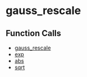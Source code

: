 # gauss_rescale

## Function Calls
- [gauss_rescale](CSD/kCSD/ica/kCsd1D/gauss_rescale.md)
- [exp](CSD/kCSD/ica/kCsd1D/exp.md)
- [abs](CSD/kCSD/ica/kCsd1D/abs.md)
- [sqrt](CSD/kCSD/ica/kCsd1D/sqrt.md)
